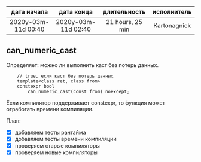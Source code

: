 
|     дата начала     |     дата конца      | длительность     | исполнитель  |
|:-------------------:|:-------------------:|:----------------:|:------------:|
| 2020y-03m-11d 00:40 | 2020y-03m-11d 02:40 | 21 hours, 25 min | Kartonagnick |

can_numeric_cast
-----

Определяет: можно ли выполнить каст без потерь данных.  
```
    // true, если каст без потерь данных
    template<class ret, class from>
    constexpr bool 
        can_numeric_cast(const from) noexcept;
```

Если компилятор поддерживает constexpr, 
то функция может отработать времени компиляции.  

План:  
 - [x] добавляем тесты рантайма  
 - [x] добавляем тесты времени компиляции  
 - [x] проверяем старые компиляторы  
 - [x] проверяем новые компиляторы  
